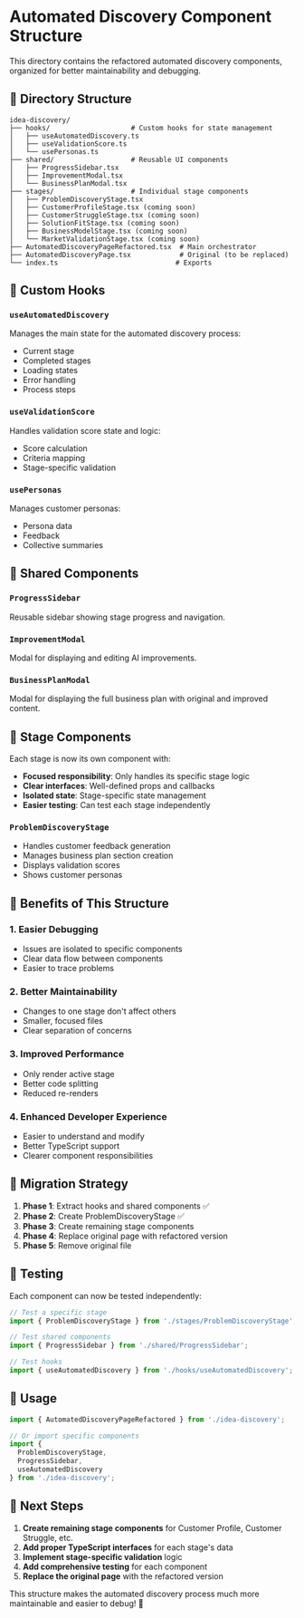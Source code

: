 # Automated Discovery Component Structure

This directory contains the refactored automated discovery components, organized for better maintainability and debugging.

## 📁 Directory Structure

```
idea-discovery/
├── hooks/                    # Custom hooks for state management
│   ├── useAutomatedDiscovery.ts
│   ├── useValidationScore.ts
│   └── usePersonas.ts
├── shared/                   # Reusable UI components
│   ├── ProgressSidebar.tsx
│   ├── ImprovementModal.tsx
│   └── BusinessPlanModal.tsx
├── stages/                   # Individual stage components
│   ├── ProblemDiscoveryStage.tsx
│   ├── CustomerProfileStage.tsx (coming soon)
│   ├── CustomerStruggleStage.tsx (coming soon)
│   ├── SolutionFitStage.tsx (coming soon)
│   ├── BusinessModelStage.tsx (coming soon)
│   └── MarketValidationStage.tsx (coming soon)
├── AutomatedDiscoveryPageRefactored.tsx  # Main orchestrator
├── AutomatedDiscoveryPage.tsx            # Original (to be replaced)
└── index.ts                             # Exports
```

## 🎣 Custom Hooks

### `useAutomatedDiscovery`
Manages the main state for the automated discovery process:
- Current stage
- Completed stages
- Loading states
- Error handling
- Process steps

### `useValidationScore`
Handles validation score state and logic:
- Score calculation
- Criteria mapping
- Stage-specific validation

### `usePersonas`
Manages customer personas:
- Persona data
- Feedback
- Collective summaries

## 🧩 Shared Components

### `ProgressSidebar`
Reusable sidebar showing stage progress and navigation.

### `ImprovementModal`
Modal for displaying and editing AI improvements.

### `BusinessPlanModal`
Modal for displaying the full business plan with original and improved content.

## 🎯 Stage Components

Each stage is now its own component with:
- **Focused responsibility**: Only handles its specific stage logic
- **Clear interfaces**: Well-defined props and callbacks
- **Isolated state**: Stage-specific state management
- **Easier testing**: Can test each stage independently

### `ProblemDiscoveryStage`
- Handles customer feedback generation
- Manages business plan section creation
- Displays validation scores
- Shows customer personas

## 🚀 Benefits of This Structure

### 1. **Easier Debugging**
- Issues are isolated to specific components
- Clear data flow between components
- Easier to trace problems

### 2. **Better Maintainability**
- Changes to one stage don't affect others
- Smaller, focused files
- Clear separation of concerns

### 3. **Improved Performance**
- Only render active stage
- Better code splitting
- Reduced re-renders

### 4. **Enhanced Developer Experience**
- Easier to understand and modify
- Better TypeScript support
- Clearer component responsibilities

## 🔄 Migration Strategy

1. **Phase 1**: Extract hooks and shared components ✅
2. **Phase 2**: Create ProblemDiscoveryStage ✅
3. **Phase 3**: Create remaining stage components
4. **Phase 4**: Replace original page with refactored version
5. **Phase 5**: Remove original file

## 🧪 Testing

Each component can now be tested independently:

```typescript
// Test a specific stage
import { ProblemDiscoveryStage } from './stages/ProblemDiscoveryStage';

// Test shared components
import { ProgressSidebar } from './shared/ProgressSidebar';

// Test hooks
import { useAutomatedDiscovery } from './hooks/useAutomatedDiscovery';
```

## 🔧 Usage

```typescript
import { AutomatedDiscoveryPageRefactored } from './idea-discovery';

// Or import specific components
import { 
  ProblemDiscoveryStage, 
  ProgressSidebar,
  useAutomatedDiscovery 
} from './idea-discovery';
```

## 🎯 Next Steps

1. **Create remaining stage components** for Customer Profile, Customer Struggle, etc.
2. **Add proper TypeScript interfaces** for each stage's data
3. **Implement stage-specific validation** logic
4. **Add comprehensive testing** for each component
5. **Replace the original page** with the refactored version

This structure makes the automated discovery process much more maintainable and easier to debug! 🎉 